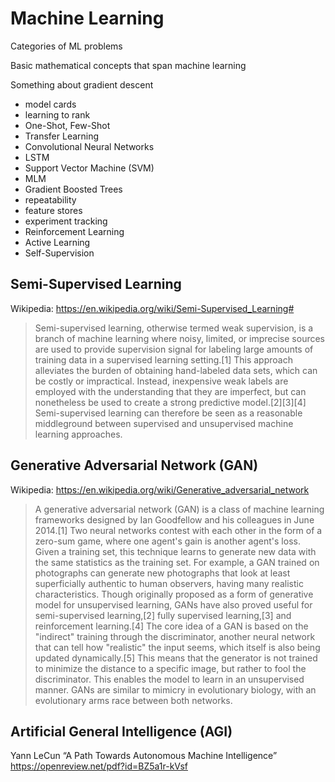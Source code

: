 # Machine Learning

Categories of ML problems

Basic mathematical concepts that span machine learning

Something about gradient descent

* model cards
* learning to rank
* One-Shot, Few-Shot
* Transfer Learning
* Convolutional Neural Networks
* LSTM
* Support Vector Machine (SVM)
* MLM
* Gradient Boosted Trees
* repeatability
* feature stores
* experiment tracking
* Reinforcement Learning
* Active Learning
* Self-Supervision

## Semi-Supervised Learning

Wikipedia: https://en.wikipedia.org/wiki/Semi-Supervised_Learning#

> Semi-supervised learning, otherwise termed weak supervision, is a branch of machine learning where noisy, limited, or imprecise sources are used to provide supervision signal for labeling large amounts of training data in a supervised learning setting.[1] This approach alleviates the burden of obtaining hand-labeled data sets, which can be costly or impractical. Instead, inexpensive weak labels are employed with the understanding that they are imperfect, but can nonetheless be used to create a strong predictive model.[2][3][4] Semi-supervised learning can therefore be seen as a reasonable middleground between supervised and unsupervised machine learning approaches.

## Generative Adversarial Network (GAN)

Wikipedia: https://en.wikipedia.org/wiki/Generative_adversarial_network

> A generative adversarial network (GAN) is a class of machine learning frameworks designed by Ian Goodfellow and his colleagues in June 2014.[1] Two neural networks contest with each other in the form of a zero-sum game, where one agent's gain is another agent's loss.
Given a training set, this technique learns to generate new data with the same statistics as the training set. For example, a GAN trained on photographs can generate new photographs that look at least superficially authentic to human observers, having many realistic characteristics. Though originally proposed as a form of generative model for unsupervised learning, GANs have also proved useful for semi-supervised learning,[2] fully supervised learning,[3] and reinforcement learning.[4]
> The core idea of a GAN is based on the "indirect" training through the discriminator, another neural network that can tell how "realistic" the input seems, which itself is also being updated dynamically.[5] This means that the generator is not trained to minimize the distance to a specific image, but rather to fool the discriminator. This enables the model to learn in an unsupervised manner.
> GANs are similar to mimicry in evolutionary biology, with an evolutionary arms race between both networks.

## Artificial General Intelligence (AGI)

Yann LeCun “A Path Towards Autonomous Machine Intelligence”
https://openreview.net/pdf?id=BZ5a1r-kVsf

